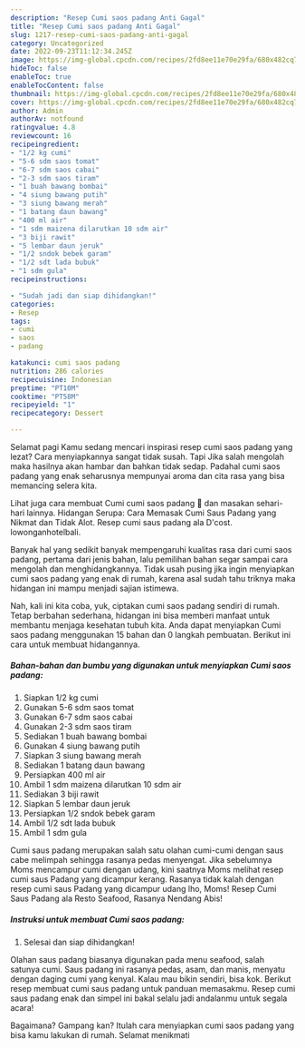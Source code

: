 ```yaml
---
description: "Resep Cumi saos padang Anti Gagal"
title: "Resep Cumi saos padang Anti Gagal"
slug: 1217-resep-cumi-saos-padang-anti-gagal
category: Uncategorized
date: 2022-09-23T11:12:34.245Z
image: https://img-global.cpcdn.com/recipes/2fd8ee11e70e29fa/680x482cq70/cumi-saos-padang-foto-resep-utama.jpg
hideToc: false
enableToc: true
enableTocContent: false
thumbnail: https://img-global.cpcdn.com/recipes/2fd8ee11e70e29fa/680x482cq70/cumi-saos-padang-foto-resep-utama.jpg
cover: https://img-global.cpcdn.com/recipes/2fd8ee11e70e29fa/680x482cq70/cumi-saos-padang-foto-resep-utama.jpg
author: Admin
authorAv: notfound
ratingvalue: 4.8
reviewcount: 16
recipeingredient:
- "1/2 kg cumi"
- "5-6 sdm saos tomat"
- "6-7 sdm saos cabai"
- "2-3 sdm saos tiram"
- "1 buah bawang bombai"
- "4 siung bawang putih"
- "3 siung bawang merah"
- "1 batang daun bawang"
- "400 ml air"
- "1 sdm maizena dilarutkan 10 sdm air"
- "3 biji rawit"
- "5 lembar daun jeruk"
- "1/2 sndok bebek garam"
- "1/2 sdt lada bubuk"
- "1 sdm gula"
recipeinstructions:

- "Sudah jadi dan siap dihidangkan!"
categories:
- Resep
tags:
- cumi
- saos
- padang

katakunci: cumi saos padang 
nutrition: 286 calories
recipecuisine: Indonesian
preptime: "PT10M"
cooktime: "PT58M"
recipeyield: "1"
recipecategory: Dessert

---
```



Selamat pagi Kamu sedang mencari inspirasi resep cumi saos padang yang lezat? Cara menyiapkannya sangat tidak susah. Tapi Jika salah mengolah maka hasilnya akan hambar dan bahkan tidak sedap. Padahal cumi saos padang yang enak seharusnya mempunyai aroma dan cita rasa yang bisa memancing selera kita.


Lihat juga cara membuat Cumi cumi saos padang 🦑 dan masakan sehari-hari lainnya. Hidangan Serupa: Cara Memasak Cumi Saus Padang yang Nikmat dan Tidak Alot. Resep cumi saus padang ala D&#39;cost. lowonganhotelbali.

Banyak hal yang sedikit banyak mempengaruhi kualitas rasa dari cumi saos padang, pertama dari jenis bahan, lalu pemilihan bahan segar sampai cara mengolah dan menghidangkannya. Tidak usah pusing jika ingin menyiapkan cumi saos padang yang enak di rumah, karena asal sudah tahu triknya maka hidangan ini mampu menjadi sajian istimewa.


Nah, kali ini kita coba, yuk, ciptakan cumi saos padang sendiri di rumah. Tetap berbahan sederhana, hidangan ini bisa memberi manfaat untuk membantu menjaga kesehatan tubuh kita. Anda dapat menyiapkan Cumi saos padang menggunakan 15 bahan dan 0 langkah pembuatan. Berikut ini cara untuk membuat hidangannya.

<!--inarticleads1-->

##### Bahan-bahan dan bumbu yang digunakan untuk menyiapkan Cumi saos padang:

1. Siapkan 1/2 kg cumi
1. Gunakan 5-6 sdm saos tomat
1. Gunakan 6-7 sdm saos cabai
1. Gunakan 2-3 sdm saos tiram
1. Sediakan 1 buah bawang bombai
1. Gunakan 4 siung bawang putih
1. Siapkan 3 siung bawang merah
1. Sediakan 1 batang daun bawang
1. Persiapkan 400 ml air
1. Ambil 1 sdm maizena dilarutkan 10 sdm air
1. Sediakan 3 biji rawit
1. Siapkan 5 lembar daun jeruk
1. Persiapkan 1/2 sndok bebek garam
1. Ambil 1/2 sdt lada bubuk
1. Ambil 1 sdm gula


Cumi saus padang merupakan salah satu olahan cumi-cumi dengan saus cabe melimpah sehingga rasanya pedas menyengat. Jika sebelumnya Moms mencampur cumi dengan udang, kini saatnya Moms melihat resep cumi saus Padang yang dicampur kerang. Rasanya tidak kalah dengan resep cumi saus Padang yang dicampur udang lho, Moms! Resep Cumi Saus Padang ala Resto Seafood, Rasanya Nendang Abis! 

<!--inarticleads2-->

##### Instruksi untuk membuat Cumi saos padang:


1. Selesai dan siap dihidangkan!

Olahan saus padang biasanya digunakan pada menu seafood, salah satunya cumi. Saus padang ini rasanya pedas, asam, dan manis, menyatu dengan daging cumi yang kenyal. Kalau mau bikin sendiri, bisa kok. Berikut resep membuat cumi saus padang untuk panduan memasakmu. Resep cumi saus padang enak dan simpel ini bakal selalu jadi andalanmu untuk segala acara! 

Bagaimana? Gampang kan? Itulah cara menyiapkan cumi saos padang yang bisa kamu lakukan di rumah. Selamat menikmati
